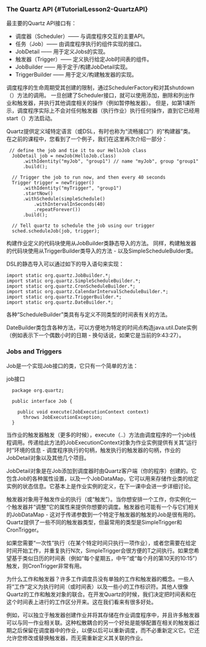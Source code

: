 ### The Quartz API {#TutorialLesson2-QuartzAPI}

最主要的Quartz API接口有：

* 调度器（Scheduler）—— 与调度程序交互的主要API。
* 任务（Job）—— 由调度程序执行的组件实现的接口。
* JobDetail —— 用于定义Jobs的实现。
* 触发器（Trigger）—— 定义执行给定Job时间表的组件。
* JobBuilder —— 用于定于/构建JobDetail实现。
* TriggerBuilder —— 用于定义/构建触发器的实现。

调度程序的生命周期受其创建的限制，通过SchedulerFactory和对其shutdown（）方法的调用。 一旦创建了Scheduler接口，就可以使用添加，删除和列出作业和触发器，并执行其他调度相关的操作（例如暂停触发器）。 但是，如第1课所示，调度程序实际上不会对任何触发器（执行作业）执行任何操作，直到它已经用start（）方法启动。

Quartz提供定义域特定语言（或DSL，有时也称为“流畅接口”）的“构建器”类。 在之前的课程中，您看到了一个例子，我们在这里再次介绍一部分：

```
 // define the job and tie it to our HelloJob class
  JobDetail job = newJob(HelloJob.class)
      .withIdentity("myJob", "group1") // name "myJob", group "group1"
      .build();

  // Trigger the job to run now, and then every 40 seconds
  Trigger trigger = newTrigger()
      .withIdentity("myTrigger", "group1")
      .startNow()
      .withSchedule(simpleSchedule()
          .withIntervalInSeconds(40)
          .repeatForever())            
      .build();

  // Tell quartz to schedule the job using our trigger
  sched.scheduleJob(job, trigger);
```

构建作业定义的代码块使用从JobBuilder类静态导入的方法。 同样，构建触发器的代码块使用从TriggerBuilder类导入的方法 - 以及SimpleScheduleBulder类。

DSL的静态导入可以通过如下的导入语句来实现：

```
import static org.quartz.JobBuilder.*;
import static org.quartz.SimpleScheduleBuilder.*;
import static org.quartz.CronScheduleBuilder.*;
import static org.quartz.CalendarIntervalScheduleBuilder.*;
import static org.quartz.TriggerBuilder.*;
import static org.quartz.DateBuilder.*;
```

各种“ScheduleBuilder”类具有与定义不同类型的时间表有关的方法。

DateBuilder类包含各种方法，可以方便地为特定的时间点构造java.util.Date实例（例如表示下一个偶数小时的日期 - 换句话说，如果它是当前的9:43:27）。

### Jobs and Triggers

Job是一个实现Job接口的类，它只有一个简单的方法：

job接口
```
  package org.quartz;

  public interface Job {

    public void execute(JobExecutionContext context)
      throws JobExecutionException;
  }
```

当作业的触发器触发（更多的时候），execute（..）方法由调度程序的一个job线程调用。传递给此方法的JobExecutionContext对象为作业实例提供有关其“运行时”环境的信息 - 调度程序执行的句柄，触发执行的触发器的句柄，作业的JobDetail对象以及其他几个项目。

JobDetail对象是在Job添加到调度器时由Quartz客户端（你的程序）创建的。它包含Job的各种属性设置，以及一个JobDataMap，它可以用来存储作业类的给定实例的状态信息。它基本上是作业实例的定义，在下一课中会进一步详细讨论。

触发器对象用于触发作业的执行（或“触发”）。当你想安排一个工作，你实例化一个触发器并“调整”它的属性来提供你想要的调度。触发器也可能有一个与它们相关的JobDataMap - 这对于传递参数到一个特定于触发器的触发的Job是很有用的。 Quartz提供了一些不同的触发器类型，但最常用的类型是SimpleTrigger和CronTrigger。

如果您需要“一次性”执行（在某个特定时间只执行一项作业），或者您需要在给定时间开始工作，并重复执行N次，SimpleTrigger会很方便的T之间执行。如果您希望基于类似日历的时间表（例如“每个星期五，中午”或“每个月的第10天的10:15”）触发，则CronTrigger非常有用。

为什么工作和触发器？许多工作调度员没有单独的工作和触发器的概念。一些人将“工作”定义为执行时间（或时间表）以及一些小的工作标识符。其他人很像Quartz的工作和触发对象的联合。在开发Quartz的时候，我们决定把时间表和在这个时间表上进行的工作区分开来。这在我们看来有很多好处。

例如，可以独立于触发器创建作业并将其存储在作业调度程序中，并且许多触发器可以与同一作业相关联。这种松散耦合的另一个好处是能够配置在相关的触发器过期之后保留在调度器中的作业，以便以后可以重新调度，而不必重新定义它。它还允许您修改或替换触发器，而无需重新定义其关联的作业。




